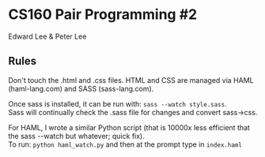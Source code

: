 CS160 Pair Programming #2
=========================

Edward Lee & Peter Lee

Rules
-----

Don't touch the .html and .css files. HTML and CSS are managed via HAML (haml-lang.com) and SASS (sass-lang.com).

Once sass is installed, it can be run with: `sass --watch style.sass`.  
Sass will continually check the .sass file for changes and convert sass->css.

For HAML, I wrote a similar Python script (that is 10000x less efficient that the sass --watch but whatever; quick fix).  
To run: `python haml_watch.py` and then at the prompt type in `index.haml`
